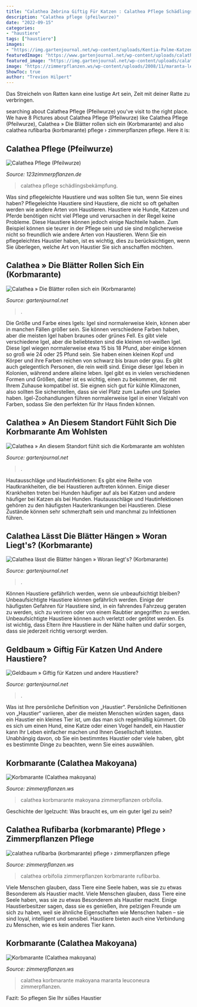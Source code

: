 ```yaml
---
title: "Calathea Zebrina Giftig Für Katzen : Calathea Pflege Schädlingsbekämpfung"
description: "Calathea pflege (pfeilwurze)"
date: "2022-09-15"
categories:
- "haustiere"
tags: ["haustiere"]
images:
- "https://img.gartenjournal.net/wp-content/uploads/Kentia-Palme-Katzen-1020x680.jpg"
featuredImage: "https://www.gartenjournal.net/wp-content/uploads/calathea-braune-blaetter.jpg-860x573.jpg"
featured_image: "https://img.gartenjournal.net/wp-content/uploads/calathea-zimmerpflanze.jpg-1020x680.jpg"
image: "https://zimmerpflanzen.ws/wp-content/uploads/2008/11/maranta-leuconeura-414x276.jpg"
ShowToc: true
author: "Trevion Hilpert"
---
```



Das Streicheln von Ratten kann eine lustige Art sein, Zeit mit deiner Ratte zu verbringen.

	

		
searching about Calathea Pflege (Pfeilwurze) you've visit to the right place. We have 8 Pictures about Calathea Pflege (Pfeilwurze) like Calathea Pflege (Pfeilwurze), Calathea » Die Blätter rollen sich ein (Korbmarante) and also calathea rufibarba (korbmarante) pflege › zimmerpflanzen pflege. Here it is:
		
    
## Calathea Pflege (Pfeilwurze)

<img loading=lazy src="https://www.123zimmerpflanzen.de/media/wysiwyg/pflege/calathea/calathea-pflanze-bluehen.jpg" onerror="this.onerror=null;this.src='https://tse4.mm.bing.net/th?id=OIP.mifIGSIA-GAXTTszMMaLfgAAAA&amp;pid=15.1';" alt="Calathea Pflege (Pfeilwurze)">

_Source: 123zimmerpflanzen.de_

>calathea pflege schädlingsbekämpfung. 

	

Was sind pflegeleichte Haustiere und was sollten Sie tun, wenn Sie eines haben?
Pflegeleichte Haustiere sind Haustiere, die nicht so oft gehalten werden wie andere Arten von Haustieren. Haustiere wie Hunde, Katzen und Pferde benötigen nicht viel Pflege und verursachen in der Regel keine Probleme. Diese Haustiere können jedoch einige Nachteile haben. Zum Beispiel können sie teurer in der Pflege sein und sie sind möglicherweise nicht so freundlich wie andere Arten von Haustieren. Wenn Sie ein pflegeleichtes Haustier haben, ist es wichtig, dies zu berücksichtigen, wenn Sie überlegen, welche Art von Haustier Sie sich anschaffen möchten.

    
## Calathea » Die Blätter Rollen Sich Ein (Korbmarante)

<img loading=lazy src="https://img.gartenjournal.net/wp-content/uploads/calathea-warscewiczii-bluete.jpg-1020x680.jpg" onerror="this.onerror=null;this.src='https://tse4.mm.bing.net/th?id=OIP.uhuQbAAYb3CQ4U0s5NCUxAHaE8&amp;pid=15.1';" alt="Calathea » Die Blätter rollen sich ein (Korbmarante)">

_Source: gartenjournal.net_

>. 

	

Die Größe und Farbe eines Igels: Igel sind normalerweise klein, können aber in manchen Fällen größer sein. Sie können verschiedene Farben haben, aber die meisten Igel haben braunes oder grünes Fell.
Es gibt viele verschiedene Igel, aber die beliebtesten sind die kleinen rot-weißen Igel. Diese Igel wiegen normalerweise etwa 15 bis 18 Pfund, aber einige können so groß wie 24 oder 25 Pfund sein. Sie haben einen kleinen Kopf und Körper und ihre Farben reichen von schwarz bis braun oder grau. Es gibt auch gelegentlich Personen, die rein weiß sind. Einige dieser Igel leben in Kolonien, während andere alleine leben.
Igel gibt es in vielen verschiedenen Formen und Größen, daher ist es wichtig, einen zu bekommen, der mit Ihrem Zuhause kompatibel ist. Sie eignen sich gut für kühle Klimazonen, also sollten Sie sicherstellen, dass sie viel Platz zum Laufen und Spielen haben. Igel-Zoohandlungen führen normalerweise Igel in einer Vielzahl von Farben, sodass Sie den perfekten für Ihr Haus finden können.

    
## Calathea » An Diesem Standort Fühlt Sich Die Korbmarante Am Wohlsten

<img loading=lazy src="https://img.gartenjournal.net/wp-content/uploads/calathea-zimmerpflanze.jpg-1020x680.jpg" onerror="this.onerror=null;this.src='https://tse2.mm.bing.net/th?id=OIP.dq1iUi55phLth9ceHdBRkgHaE8&amp;pid=15.1';" alt="Calathea » An diesem Standort fühlt sich die Korbmarante am wohlsten">

_Source: gartenjournal.net_

>. 

	

Hautausschläge und Hautinfektionen:
Es gibt eine Reihe von Hautkrankheiten, die bei Haustieren auftreten können. Einige dieser Krankheiten treten bei Hunden häufiger auf als bei Katzen und andere häufiger bei Katzen als bei Hunden. Hautausschläge und Hautinfektionen gehören zu den häufigsten Hauterkrankungen bei Haustieren. Diese Zustände können sehr schmerzhaft sein und manchmal zu Infektionen führen.

    
## Calathea Lässt Die Blätter Hängen » Woran Liegt&#039;s? (Korbmarante)

<img loading=lazy src="https://www.gartenjournal.net/wp-content/uploads/calathea-braune-blaetter.jpg-860x573.jpg" onerror="this.onerror=null;this.src='https://tse4.mm.bing.net/th?id=OIP.-qCc6SEtWfimxaNZOFA4XwHaE7&amp;pid=15.1';" alt="Calathea lässt die Blätter hängen » Woran liegt&#039;s? (Korbmarante)">

_Source: gartenjournal.net_

>. 

	

Können Haustiere gefährlich werden, wenn sie unbeaufsichtigt bleiben?
Unbeaufsichtigte Haustiere können gefährlich werden. Einige der häufigsten Gefahren für Haustiere sind, in ein fahrendes Fahrzeug geraten zu werden, sich zu verirren oder von einem Raubtier angegriffen zu werden. Unbeaufsichtigte Haustiere können auch verletzt oder getötet werden. Es ist wichtig, dass Eltern ihre Haustiere in der Nähe halten und dafür sorgen, dass sie jederzeit richtig versorgt werden.

    
## Geldbaum » Giftig Für Katzen Und Andere Haustiere?

<img loading=lazy src="https://img.gartenjournal.net/wp-content/uploads/Kentia-Palme-Katzen-1020x680.jpg" onerror="this.onerror=null;this.src='https://tse2.mm.bing.net/th?id=OIP.F7V4usMEuP1raCYdpEimXwHaE8&amp;pid=15.1';" alt="Geldbaum » Giftig für Katzen und andere Haustiere?">

_Source: gartenjournal.net_

>. 

	

Was ist Ihre persönliche Definition von „Haustier“.
Persönliche Definitionen von „Haustier“ variieren, aber die meisten Menschen würden sagen, dass ein Haustier ein kleines Tier ist, um das man sich regelmäßig kümmert. Ob es sich um einen Hund, eine Katze oder einen Vogel handelt, ein Haustier kann Ihr Leben einfacher machen und Ihnen Gesellschaft leisten. Unabhängig davon, ob Sie ein bestimmtes Haustier oder viele haben, gibt es bestimmte Dinge zu beachten, wenn Sie eines auswählen.

    
## Korbmarante (Calathea Makoyana)

<img loading=lazy src="https://zimmerpflanzen.ws/wp-content/uploads/2009/04/calathea-orbifolia-414x276.jpg" onerror="this.onerror=null;this.src='https://tse3.mm.bing.net/th?id=OIP.gi2bEOewP0i9MaPqbXebnwAAAA&amp;pid=15.1';" alt="Korbmarante (Calathea makoyana)">

_Source: zimmerpflanzen.ws_

>calathea korbmarante makoyana zimmerpflanzen orbifolia. 

	

Geschichte der Igelzucht: Was braucht es, um ein guter Igel zu sein?

    
## Calathea Rufibarba (korbmarante) Pflege › Zimmerpflanzen Pflege

<img loading=lazy src="http://zimmerpflanzen.ws/wp-content/uploads/2009/04/calathea-orbifolia.jpg" onerror="this.onerror=null;this.src='https://tse2.mm.bing.net/th?id=OIP.AJ9m-IVeQTSw35iJIS7zKAHaEo&amp;pid=15.1';" alt="calathea rufibarba (korbmarante) pflege › zimmerpflanzen pflege">

_Source: zimmerpflanzen.ws_

>calathea orbifolia zimmerpflanzen korbmarante rufibarba. 

	

Viele Menschen glauben, dass Tiere eine Seele haben, was sie zu etwas Besonderem als Haustier macht.
Viele Menschen glauben, dass Tiere eine Seele haben, was sie zu etwas Besonderem als Haustier macht. Einige Haustierbesitzer sagen, dass sie es genießen, ihre pelzigen Freunde um sich zu haben, weil sie ähnliche Eigenschaften wie Menschen haben – sie sind loyal, intelligent und sensibel. Haustiere bieten auch eine Verbindung zu Menschen, wie es kein anderes Tier kann.

    
## Korbmarante (Calathea Makoyana)

<img loading=lazy src="https://zimmerpflanzen.ws/wp-content/uploads/2008/11/maranta-leuconeura-414x276.jpg" onerror="this.onerror=null;this.src='https://tse2.mm.bing.net/th?id=OIP.oMBFzRJ6TRwyJyTopKd69wAAAA&amp;pid=15.1';" alt="Korbmarante (Calathea makoyana)">

_Source: zimmerpflanzen.ws_

>calathea korbmarante makoyana maranta leuconeura zimmerpflanzen. 

	

Fazit: So pflegen Sie Ihr süßes Haustier

